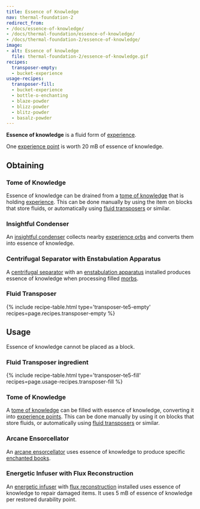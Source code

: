 ```yaml
---
title: Essence of Knowledge
nav: thermal-foundation-2
redirect_from:
- /docs/essence-of-knowledge/
- /docs/thermal-foundation/essence-of-knowledge/
- /docs/thermal-foundation-2/essence-of-knowledge/
image:
- alt: Essence of knowledge
  file: thermal-foundation-2/essence-of-knowledge.gif
recipes:
  transposer-empty:
  - bucket-experience
usage-recipes:
  transposer-fill:
  - bucket-experience
  - bottle-o-enchanting
  - blaze-powder
  - blizz-powder
  - blitz-powder
  - basalz-powder
---
```


**Essence of knowledge** is a fluid form of
[experience](https://minecraft.gamepedia.com/Experience).

One [experience point](https://minecraft.gamepedia.com/Experience) is worth 20
mB of essence of knowledge.


Obtaining
---------

### Tome of Knowledge
Essence of knowledge can be drained from a [tome of
knowledge](/docs/1.12/thermal-foundation-2/tome-of-knowledge/) that is holding
[experience](https://minecraft.gamepedia.com/Experience). This can be done
manually by using the item on blocks that store fluids, or automatically using
[fluid transposers](/docs/1.12/thermal-expansion-5/fluid-transposer/) or similar.

### Insightful Condenser
An [insightful condenser](/docs/1.12/thermal-expansion-5/insightful-condenser/) collects nearby
[experience orbs](https://minecraft.gamepedia.com/Experience) and converts them
into essence of knowledge.

### Centrifugal Separator with Enstabulation Apparatus
A [centrifugal separator](/docs/1.12/thermal-expansion-5/centrifugal-separator/) with an [enstabulation
apparatus](/docs/1.12/thermal-expansion-5/augment-enstabulation-apparatus/) installed produces essence of
knowledge when processing filled [morbs](/docs/1.12/thermal-expansion-5/morb/).

### Fluid Transposer
{% include recipe-table.html type='transposer-te5-empty' recipes=page.recipes.transposer-empty %}


Usage
-----

Essence of knowledge cannot be placed as a block.

### Fluid Transposer ingredient
{% include recipe-table.html type='transposer-te5-fill' recipes=page.usage-recipes.transposer-fill %}

### Tome of Knowledge
A [tome of knowledge](/docs/1.12/thermal-foundation-2/tome-of-knowledge/) can be filled with essence of
knowledge, converting it into [experience
points](https://minecraft.gamepedia.com/Experience). This can be done manually
by using it on blocks that store fluids, or automatically using [fluid
transposers](/docs/1.12/thermal-expansion-5/fluid-transposer/) or similar.

### Arcane Ensorcellator
An [arcane ensorcellator](/docs/1.12/thermal-expansion-5/arcane-ensorcellator/) uses essence of knowledge
to produce specific [enchanted
books](https://minecraft.gamepedia.com/Enchanted_Book).

### Energetic Infuser with Flux Reconstruction
An [energetic infuser](/docs/1.12/thermal-expansion-5/energetic-infuser/) with [flux
reconstruction](/docs/1.12/thermal-expansion-5/augment-flux-reconstruction/) installed uses essence of
knowledge to repair damaged items. It uses 5 mB of essence of knowledge per
restored durability point.

